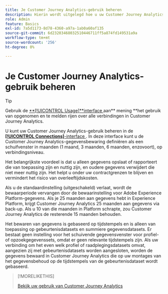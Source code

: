 ```yaml
---
title: Je Customer Journey Analytics-gebruik beheren
description: Hierin wordt uitgelegd hoe u uw Customer Journey Analytics-gebruik beheert.
role: Admin
feature: Basics
exl-id: 7a5d1173-8d78-4360-a97a-1ab0a60af135
source-git-commit: 6d23203468032510446711ff5a874fd149531a9a
workflow-type: tm+mt
source-wordcount: '256'
ht-degree: 0%

---
```


# Je Customer Journey Analytics-gebruik beheren

>[!TIP]
>
>Gebruik de [**[!UICONTROL Usage]**interface ](/help/connections/manage-connections.md#usage) aan** mening **het gebruik van opgenomen en te melden rijen over alle verbindingen in Customer Journey Analytics.



U kunt uw Customer Journey Analytics-gebruik beheren in de [**[!UICONTROL Connections]**-interface ](/help/connections/create-connection.md) . In deze interface kunt u de Customer Journey Analytics-gegevensbewaring definiëren als een schuifvenster in maanden (1 maand, 3 maanden, 6 maanden, enzovoort), op verbindingsniveau.

Het belangrijkste voordeel is dat u alleen gegevens opslaat of rapporteert die van toepassing zijn en nuttig zijn, en oudere gegevens verwijdert die niet meer nuttig zijn. Het helpt u onder uw contractgrenzen te blijven en vermindert het risico van overleeftijdskosten.

Als u de standaardinstelling (uitgeschakeld) verlaat, wordt de bewaarperiode vervangen door de bewaarinstelling voor Adobe Experience Platform-gegevens. Als je 25 maanden aan gegevens hebt in Experience Platform, krijgt Customer Journey Analytics 25 maanden aan gegevens via back-up. Als u 10 van die maanden in Platform schrapte, zou Customer Journey Analytics de resterende 15 maanden behouden.

Het bewaren van gegevens is gebaseerd op tijdstempels en is alleen van toepassing op gebeurtenisdatasets en summiere gegevensdatasets. Er bestaat geen instelling voor het schuivende gegevensvenster voor profiel- of opzoekgegevenssets, omdat er geen relevante tijdstempels zijn. Als uw verbinding om het even welk profiel of raadplegingsdatasets omvat, aangezien zij met gebeurtenisdatasets worden aangesloten, worden de gegevens bewaard in Customer Journey Analytics die op uw montages van het gegevensbehoud op de tijdstempels van de gebeurtenisdataset wordt gebaseerd.


>[!MORELIKETHIS]
>
>[ Bekijk uw gebruik van Customer Journey Analytics ](/help/connections/manage-connections.md#usage)

